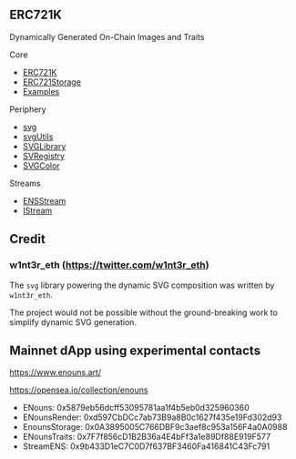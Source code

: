 ## ERC721K

Dynamically Generated On-Chain Images and Traits

Core
- [ERC721K](https://github.com/erc721k/labs/blob/main/contracts/erc721k-core-sol/contracts/ERC721K.sol)
- [ERC721Storage](https://github.com/erc721k/labs/blob/main/contracts/erc721k-core-sol/contracts/ERC721Storage.sol)
- [Examples](https://github.com/erc721k/labs/tree/main/contracts/erc721k-core-sol/contracts/examples)

Periphery
- [svg](https://github.com/erc721k/labs/blob/main/contracts/erc721k-periphery-sol/contracts/svg/svg.sol)
- [svgUtils](https://github.com/erc721k/labs/blob/main/contracts/erc721k-periphery-sol/contracts/svg/svgUtils.sol)
- [SVGLibrary](https://github.com/erc721k/labs/blob/main/contracts/erc721k-periphery-sol/contracts/svg/SVGLibrary.sol)
- [SVRegistry](https://github.com/erc721k/labs/blob/main/contracts/erc721k-periphery-sol/contracts/svg/SVGRegistry.sol)
- [SVGColor](https://github.com/erc721k/labs/blob/main/contracts/erc721k-periphery-sol/contracts/svg/SVGColor.sol)

Streams
- [ENSStream](https://github.com/erc721k/labs/blob/main/contracts/erc721k-streams-sol/contracts/StreamENS.sol)
- [IStream](https://github.com/erc721k/labs/blob/main/contracts/erc721k-streams-sol/contracts/interfaces/IStream.sol)


## Credit

### w1nt3r_eth (https://twitter.com/w1nt3r_eth)

The `svg` library powering the dynamic SVG composition was written by `w1nt3r_eth`. 

The project would not be possible without the ground-breaking work to simplify dynamic SVG generation. 

## Mainnet dApp using experimental contacts

https://www.enouns.art/

https://opensea.io/collection/enouns

- ENouns: 0x5879eb56dcff53095781aa1f4b5eb0d325960360
- ENounsRender: 0xd597CbDCc7ab73B9a8B0c1627f435e19Fd302d93
- EnounsStorage: 0x0A3895005C766DBF9c3aef8c953a156F4a0A0988
- ENounsTraits: 0x7F7f856cD1B2B36a4E4bFf3a1e89Df88E919F577
- StreamENS: 0x9b433D1eC7C0D7f637BF3460Fa416841C43Fc791
